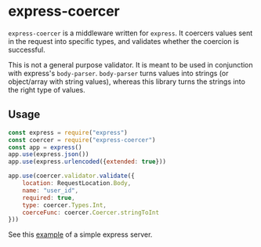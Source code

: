 # express-coercer
`express-coercer` is a middleware written for `express`. It coercers values sent in the request into specific types, and validates whether the coercion is successful.

This is not a general purpose validator. It is meant to be used in conjunction with express's `body-parser`. `body-parser` turns values into strings (or object/array with string values), whereas this library turns the strings into the right type of values.

## Usage
```js
const express = require("express")
const coercer = require("express-coercer")
const app = express()
app.use(express.json())
app.use(express.urlencoded({extended: true}))

app.use(coercer.validator.validate({
    location: RequestLocation.Body,
    name: "user_id",
    required: true,
    type: coercer.Types.Int,
    coerceFunc: coercer.Coercer.stringToInt
}))
```
See this [example](./tests/app/index.js) of a simple express server.
